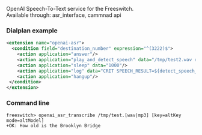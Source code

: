 <p>
  OpenAI Speech-To-Text service for the Freeswitch. <br>
  Available through: asr_interface, cammnad api <br>
</p>

### Dialplan example
```XML
<extension name="openai-asr">
  <condition field="destination_number" expression="^(3222)$">
    <action application="answer"/>
    <action application="play_and_detect_speech" data="/tmp/test2.wav detect:openai"/>
    <action application="sleep" data="1000"/>
    <action application="log" data="CRIT SPEECH_RESULT=${detect_speech_result}"/>
    <action application="hangup"/>
 </condition>
</extension>
```

### Command line
```
freeswitch> openai_asr_transcribe /tmp/test.[wav|mp3] [key=altKey mode=altModel]
+OK: How old is the Brooklyn Bridge
```
